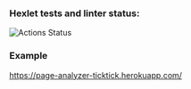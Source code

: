 

### Hexlet tests and linter status:
![Actions Status](/workflows/hexlet-check/badge.svg)

### Example
https://page-analyzer-ticktick.herokuapp.com/